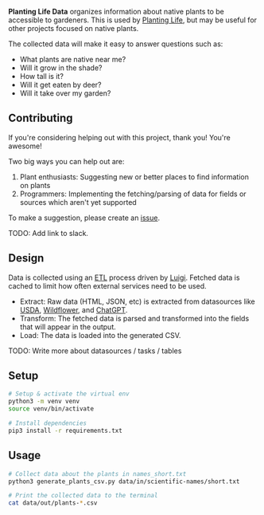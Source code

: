 **Planting Life Data** organizes information about native plants to be
accessible to gardeners.  This is used by
[Planting Life](https://planting.life), but may be useful for other projects
focused on native plants.

The collected data will make it easy to answer questions such as:
* What plants are native near me?
* Will it grow in the shade?
* How tall is it?
* Will it get eaten by deer?
* Will it take over my garden?

## Contributing
If you're considering helping out with this project, thank you!  You're awesome!

Two big ways you can help out are:
1. Plant enthusiasts: Suggesting new or better places to find information on plants
2. Programmers: Implementing the fetching/parsing of data for fields or sources which aren't yet supported

To make a suggestion, please create an [issue](https://github.com/developing-human/planting-life-data/issues).  

TODO: Add link to slack.

## Design
Data is collected using an [ETL](https://en.wikipedia.org/wiki/Extract%2C_transform%2C_load) process driven by [Luigi](https://github.com/spotify/luigi).  Fetched data is cached to limit how often external services need to be used.

* Extract: Raw data (HTML, JSON, etc) is extracted from datasources like [USDA](https://plants.usda.gov/), [Wildflower](https://www.wildflower.org/plants/), and [ChatGPT](https://chat.openai.com).
* Transform: The fetched data is parsed and transformed into the fields that will appear in the output.
* Load: The data is loaded into the generated CSV.

TODO: Write more about datasources / tasks / tables

## Setup
```bash
# Setup & activate the virtual env
python3 -m venv venv
source venv/bin/activate

# Install dependencies
pip3 install -r requirements.txt
```

## Usage
```bash
# Collect data about the plants in names_short.txt
python3 generate_plants_csv.py data/in/scientific-names/short.txt

# Print the collected data to the terminal
cat data/out/plants-*.csv
```